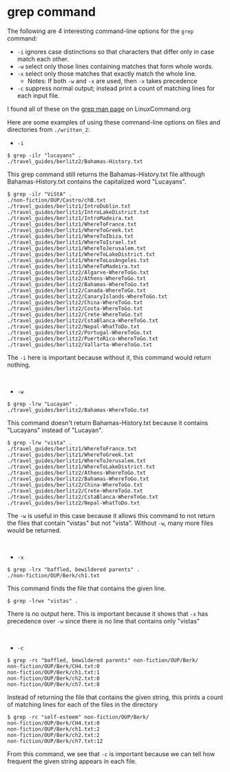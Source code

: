 # grep command

The following are 4 interesting command-line options for the `grep` command:

* `-i` ignores case distinctions so that characters that differ only in case match each other.
* `-w` select only those lines containing matches that form  whole words.
* `-x` select only  those  matches  that  exactly match the whole line.
    * Notes: If both `-w` and `-x` are used, then `-x` takes precedence
* `-c` suppress normal output; instead print a count  of  matching lines  for  each  input  file.

I found all of these on the [grep man page](https://linuxcommand.org/lc3_man_pages/grep1.html) on LinuxCommand.org

Here are some examples of using these command-line options on files and directories from `./written_2`:

* `-i`
```
$ grep -ilr "lucayans" .
./travel_guides/berlitz2/Bahamas-History.txt
```
This grep command still returns the Bahamas-History.txt file although Bahamas-History.txt contains the capitalized word "Lucayans".

```
$ grep -ilr "ViStA" .
./non-fiction/OUP/Castro/chB.txt
./travel_guides/berlitz1/IntroDublin.txt
./travel_guides/berlitz1/IntroLakeDistrict.txt
./travel_guides/berlitz1/IntroMadeira.txt
./travel_guides/berlitz1/WhereToFrance.txt
./travel_guides/berlitz1/WhereToGreek.txt
./travel_guides/berlitz1/WhereToIbiza.txt
./travel_guides/berlitz1/WhereToIsrael.txt
./travel_guides/berlitz1/WhereToJerusalem.txt
./travel_guides/berlitz1/WhereToLakeDistrict.txt
./travel_guides/berlitz1/WhereToLosAngeles.txt
./travel_guides/berlitz1/WhereToMadeira.txt
./travel_guides/berlitz2/Algarve-WhereToGo.txt
./travel_guides/berlitz2/Athens-WhereToGo.txt
./travel_guides/berlitz2/Bahamas-WhereToGo.txt
./travel_guides/berlitz2/Canada-WhereToGo.txt
./travel_guides/berlitz2/CanaryIslands-WhereToGo.txt
./travel_guides/berlitz2/China-WhereToGo.txt
./travel_guides/berlitz2/Costa-WhereToGo.txt
./travel_guides/berlitz2/Crete-WhereToGo.txt
./travel_guides/berlitz2/CstaBlanca-WhereToGo.txt
./travel_guides/berlitz2/Nepal-WhatToDo.txt
./travel_guides/berlitz2/Portugal-WhereToGo.txt
./travel_guides/berlitz2/PuertoRico-WhereToGo.txt
./travel_guides/berlitz2/Vallarta-WhereToGo.txt
```
The `-i` here is important because without it, this command would return nothing.

<br>

* `-w`
```
$ grep -lrw "Lucayan" .
./travel_guides/berlitz2/Bahamas-WhereToGo.txt
```
This command doesn't return Bahamas-History.txt because it contains "Lucayans" instead of "Lucayan".

```
$ grep -lrw "vista" .
./travel_guides/berlitz1/WhereToFrance.txt
./travel_guides/berlitz1/WhereToGreek.txt
./travel_guides/berlitz1/WhereToJerusalem.txt
./travel_guides/berlitz1/WhereToLakeDistrict.txt
./travel_guides/berlitz2/Athens-WhereToGo.txt
./travel_guides/berlitz2/Bahamas-WhereToGo.txt
./travel_guides/berlitz2/China-WhereToGo.txt
./travel_guides/berlitz2/Crete-WhereToGo.txt
./travel_guides/berlitz2/CstaBlanca-WhereToGo.txt
./travel_guides/berlitz2/Nepal-WhatToDo.txt
```
The `-w` is useful in this case because it allows this command to not return the files that contain "vistas" but not "vista". Without `-w`, many more files would be returned.

<br>

* `-x`
```
$ grep -lrx "baffled, bewildered parents" .
./non-fiction/OUP/Berk/ch1.txt
```
This command finds the file that contains the given line.

```
$ grep -lrwx "vistas" .
```
There is no output here. This is important because it shows that `-x` has precedence over `-w` since there is no line that contains only "vistas"

<br>

* `-c`
```
$ grep -rc "baffled, bewildered parents" non-fiction/OUP/Berk/        
non-fiction/OUP/Berk/CH4.txt:0
non-fiction/OUP/Berk/ch1.txt:1
non-fiction/OUP/Berk/ch2.txt:0
non-fiction/OUP/Berk/ch7.txt:0
```
Instead of returning the file that contains the given string, this prints a count of matching lines for each of the files in the directory

```
$ grep -rc "self-esteem" non-fiction/OUP/Berk/        
non-fiction/OUP/Berk/CH4.txt:0
non-fiction/OUP/Berk/ch1.txt:2
non-fiction/OUP/Berk/ch2.txt:2
non-fiction/OUP/Berk/ch7.txt:12
```
From this command, we see that `-c` is important because we can tell how frequent the given string appears in each file.